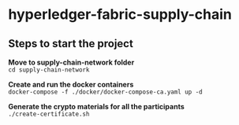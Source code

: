 # hyperledger-fabric-supply-chain

<h2> Steps to start the project </h2>
  <b>Move to supply-chain-network folder </b><br>
  <code>cd supply-chain-network </code>

  <b> Create and run the docker containers  </b><br>
  <code>docker-compose -f ./docker/docker-compose-ca.yaml up -d </code>
  
  <b> Generate the crypto materials for all the participants </b><br>
  <code>./create-certificate.sh</code>  
